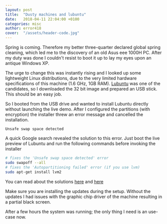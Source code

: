 ```yaml
---
layout: post
title:  "Dusty machines and lubuntu"
date:   2018-04-11 22:04:00 +0100
categories: misc
author: error418
cover:  "/assets/header-code.jpg"
---
```


Spring is coming. Therefore my better three-quarter declared global spring cleaning, which led me to the discovery of an old Asus eee 1000H PC. After my duty was done I couldn't resist to boot it up to lay my eyes upon an antique Windows XP.

The urge to change this was instantly rising and I looked up some lightweight Linux distributions, due to the very limited hardware specifications of this machine (1.6 GHz, 1GB RAM). [Lubuntu](lubuntu) was one of the candidates, so I downloaded the 32 bit image and prepared an USB stick. This should be an easy job.

So I booted from the USB drive and wanted to install Lubuntu directly without launching the live demo.
After I configured the partitions (with encryption) the installer threw an error message and cancelled the installation.

```
Unsafe swap space detected
```

A quick Google search revealed the solution to this error. Just boot the live preview of Lubuntu and run the following commands before invoking the installer

```sh
# fixes the 'Unsafe swap space detected' error
sudo swapoff --all
# fixes the 'Autopartitioning failed' error (if you use lvm)
sudo apt-get install lvm2
```

You can read about the solutions [here](swap) and [here](autopart)

Make sure you are installing the updates during the setup. Without the updates I had issues with the graphic chip driver of the machine resulting in a partial black screen.

After a few hours the system was running; the only thing I need is an use-case now.

[lubuntu]: https://lubuntu.net/
[swap]: https://askubuntu.com/questions/393418/unsafe-swap-space-detected
[autopart]: https://askubuntu.com/questions/845401/installing-lubuntu-16-10-with-encrytion
[graphics]: https://www.reddit.com/r/Lubuntu/comments/77ll3u/did_anyone_last_night_who_updated_to_1710_get/dorxkn5/
